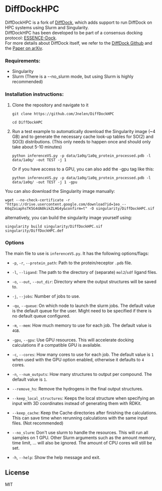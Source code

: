 # DiffDockHPC
DiffDockHPC is a fork of [DiffDock](https://github.com/gcorso/DiffDock), which adds support to run DiffDock on HPC systems using Slurm and Singularity.  
DiffDockHPC has been developed to be part of a consensus docking protocol: [ESSENCE-Dock](https://pubs.acs.org/doi/abs/10.1021/acs.jcim.3c01982).  
For more details about DiffDock itself, we refer to the [DiffDock Github](https://github.com/gcorso/DiffDock) and the [Paper on arXiv](https://arxiv.org/abs/2210.01776).

### Requirements:
* Singularity 
* Slurm (There is a --no_slurm mode, but using Slurm is highly recommended)

### Installation instructions:
1. Clone the repository and navigate to it
    ```
    git clone https://github.com/Jnelen/DiffDockHPC
    ```
   ```
   cd DiffDockHPC
   ```
   
2. Run a test example to automatically download the Singularity image (~4 GB) and to generate the necessary cache look-up tables for SO(2) and SO(3) distributions. (This only needs to happen once and should only take about 5-10 minutes)  
   ```
   python inferenceVS.py -p data/1a0q/1a0q_protein_processed.pdb -l data/1a0q/ -out TEST -j 1
   ```  
   Or if you have access to a GPU, you can also add the -gpu tag like this:  
   ```
   python inferenceVS.py -p data/1a0q/1a0q_protein_processed.pdb -l data/1a0q/ -out TEST -j 1 -gpu
   ```  
You can also download the Singularity image manually:
   ```
   wget --no-check-certificate -r "https://drive.usercontent.google.com/download?id=1eo_--K6qZoiaphsTK5G4dA8kikZLHG4y&confirm=t" -O singularity/DiffDockHPC.sif
   ```
   
   alternatively, you can build the singularity image yourself using:
   ```
   singularity build singularity/DiffDockHPC.sif singularity/DiffDockHPC.def
   ```
### Options

The main file to use is `inferenceVS.py`. It has the following options/flags:  

- `-p`, `-r`, `--protein_path`: 
  Path to the protein/receptor `.pdb` file.

- `-l`, `--ligand`: 
  The path to the directory of (separate) `mol2`/`sdf` ligand files.

- `-o`, `--out`, `--out_dir`: 
  Directory where the output structures will be saved to.

- `-j`, `--jobs`: 
  Number of jobs to use.

- `-qu`, `--queue`: 
  On which node to launch the slurm jobs. The default value is the default queue for the user. Might need to be specified if there is no default queue configured.

- `-m`, `--mem`: 
  How much memory to use for each job. The default value is `4GB`.

- `-gpu`, `--gpu`: 
  Use GPU resources. This will accelerate docking calculations if a compatible GPU is available.

- `-c`, `--cores`: 
  How many cores to use for each job. The default value is `1` when used with the GPU option enabled, otherwise it defaults to `4` cores.

- `-n`, `--num_outputs`: 
  How many structures to output per compound. The default value is `1`.

- `--remove_hs`: 
  Remove the hydrogens in the final output structures.

- `--keep_local_structures`: 
  Keeps the local structure when specifying an input with 3D coordinates instead of generating them with RDKit.

- `--keep_cache`: 
  Keep the Cache directories after finishing the calculations. This can save time when rerunning calculations with the same input files. (Not recommended)
  
- `--no_slurm`: 
  Don't use slurm to handle the resources. This will run all samples on 1 GPU. Other Slurm arguments such as the amount memory, time limit, ... will also be ignored. The amount of CPU cores will still be set.
  
- `-h`, `--help`: 
  Show the help message and exit.

## License
MIT

